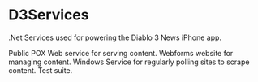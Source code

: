 D3Services
==========

.Net Services used for powering the Diablo 3 News iPhone app.

Public POX Web service for serving content.
Webforms website for managing content.
Windows Service for regularly polling sites to scrape content.
Test suite.
